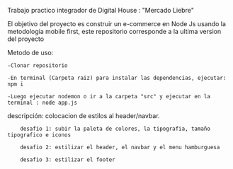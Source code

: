 Trabajo practico integrador de Digital House : "Mercado Liebre"

El objetivo del proyecto es construir un e-commerce en Node Js usando la metodologia mobile first, este repositorio corresponde a la ultima version del proyecto

Metodo de uso:

    -Clonar repositorio

    -En terminal (Carpeta raiz) para instalar las dependencias, ejecutar: npm i

    -Luego ejecutar nodemon o ir a la carpeta "src" y ejecutar en la terminal : node app.js


descripción: colocacion de estilos al header/navbar.
        
        desafio 1: subir la paleta de colores, la tipografia, tamaño tipografico e iconos

        desafio 2: estilizar el header, el navbar y el menu hamburguesa

        desafio 3: estilizar el footer